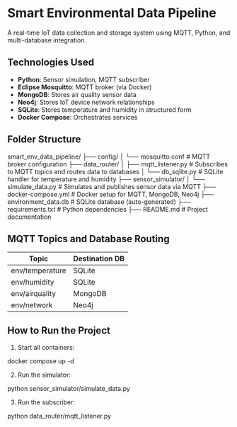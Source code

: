 # Smart Environmental Data Pipeline

A real-time IoT data collection and storage system using MQTT, Python, and multi-database integration.

## Technologies Used

- **Python**: Sensor simulation, MQTT subscriber
- **Eclipse Mosquitto**: MQTT broker (via Docker)
- **MongoDB**: Stores air quality sensor data
- **Neo4j**: Stores IoT device network relationships
- **SQLite**: Stores temperature and humidity in structured form
- **Docker Compose**: Orchestrates services

 
## Folder Structure
smart_env_data_pipeline/ ├── config/ │ └── mosquitto.conf # MQTT broker configuration ├── data_router/ │ ├── mqtt_listener.py # Subscribes to MQTT topics and routes data to databases │ └── db_sqlite.py # SQLite handler for temperature and humidity ├── sensor_simulator/ │ └── simulate_data.py # Simulates and publishes sensor data via MQTT ├── docker-compose.yml # Docker setup for MQTT, MongoDB, Neo4j ├── environment_data.db # SQLite database (auto-generated) ├── requirements.txt # Python dependencies ├── README.md # Project documentation 


## MQTT Topics and Database Routing

| Topic             | Destination DB |
|------------------|----------------|
| env/temperature   | SQLite         |
| env/humidity      | SQLite         |
| env/airquality    | MongoDB        |
| env/network       | Neo4j          |

## How to Run the Project

1. Start all containers:

docker compose up -d

2. Run the simulator:

python sensor_simulator/simulate_data.py

3. Run the subscriber:

python data_router/mqtt_listener.py

